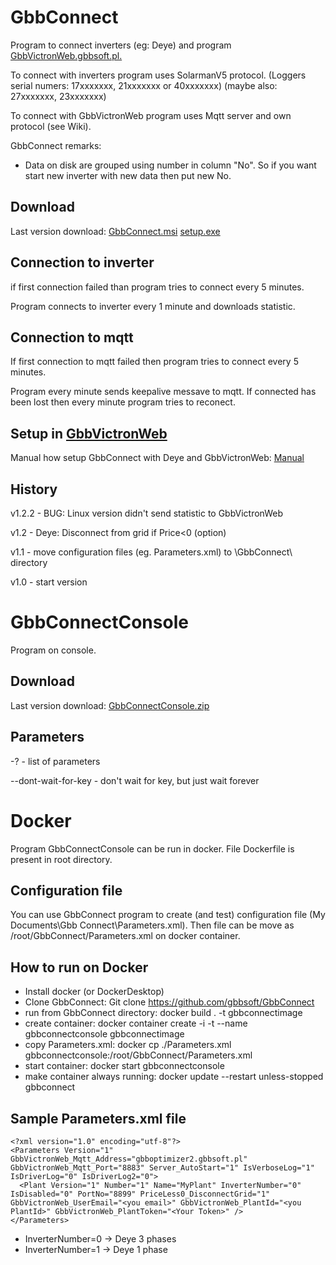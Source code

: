 
# GbbConnect

Program to connect inverters (eg: Deye) and program [GbbVictronWeb.gbbsoft.pl.](https://gbbvictronweb.gbbsoft.pl/)

To connect with inverters program uses SolarmanV5 protocol. (Loggers serial numers: 17xxxxxxx, 21xxxxxxx or 40xxxxxxx) (maybe also: 27xxxxxxx, 23xxxxxxx)

To connect with GbbVictronWeb program uses Mqtt server and own protocol (see Wiki).

GbbConnect remarks:
- Data on disk are grouped using number in column "No". So if you want start new inverter with new data then put new No.

## Download

Last version download: [GbbConnect.msi](http://www.gbbsoft.pl/!download/GbbConnect/GbbConnectSetup.msi) [setup.exe](http://www.gbbsoft.pl/!download/GbbConnect/setup.exe)

## Connection to inverter

if first connection failed than program tries to connect every 5 minutes.

Program connects to inverter every 1 minute and downloads statistic.

## Connection to mqtt

If first connection to mqtt failed then program tries to connect every 5 minutes.

Program every minute sends keepalive messave to mqtt. If connected has been lost then every minute program tries to reconect.

## Setup in [GbbVictronWeb](https://gbbvictronweb.gbbsoft.pl/)

Manual how setup GbbConnect with Deye and GbbVictronWeb: [Manual](https://gbbvictronweb.gbbsoft.pl/Manual?Filters.Id=8)

## History

v1.2.2 - BUG: Linux version didn't send statistic to GbbVictronWeb

v1.2 - Deye: Disconnect from grid if Price<0 (option)

v1.1 - move configuration files (eg. Parameters.xml) to <MyDocuments>\GbbConnect\ directory

v1.0 - start version

# GbbConnectConsole

Program on console.

## Download

Last version download: [GbbConnectConsole.zip](http://www.gbbsoft.pl/!download/GbbConnect/GbbConnectConsole.zip)

## Parameters

-? - list of parameters

--dont-wait-for-key -  don't wait for key, but just wait forever

# Docker

Program GbbConnectConsole can be run in docker. File Dockerfile is present in root directory.

## Configuration file

You can use GbbConnect program to create (and test) configuration file (My Documents\Gbb Connect\Parameters.xml). Then file can be move as /root/GbbConnect/Parameters.xml on docker container.

## How to run on Docker

- Install docker (or DockerDesktop)
- Clone GbbConnect: Git clone https://github.com/gbbsoft/GbbConnect
- run from GbbConnect directory: docker build . -t gbbconnectimage
- create container: docker container create -i -t --name gbbconnectconsole gbbconnectimage
- copy Parameters.xml: docker cp ./Parameters.xml gbbconnectconsole:/root/GbbConnect/Parameters.xml
- start container: docker start gbbconnectconsole
- make container always running: docker update --restart unless-stopped gbbconnect

## Sample Parameters.xml file

```
<?xml version="1.0" encoding="utf-8"?>
<Parameters Version="1" GbbVictronWeb_Mqtt_Address="gbboptimizer2.gbbsoft.pl" GbbVictronWeb_Mqtt_Port="8883" Server_AutoStart="1" IsVerboseLog="1" IsDriverLog="0" IsDriverLog2="0">
  <Plant Version="1" Number="1" Name="MyPlant" InverterNumber="0" IsDisabled="0" PortNo="8899" PriceLess0_DisconnectGrid="1" GbbVictronWeb_UserEmail="<you email>" GbbVictronWeb_PlantId="<you PlantId>" GbbVictronWeb_PlantToken="<Your Token>" />
</Parameters>
```

- InverterNumber=0 -> Deye 3 phases
- InverterNumber=1 -> Deye 1 phase
